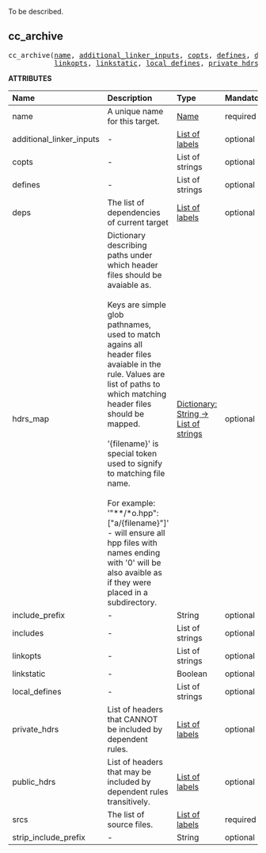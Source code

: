 <!-- Generated with Stardoc: http://skydoc.bazel.build -->

 To be described. 

<a id="cc_archive"></a>

## cc_archive

<pre>
cc_archive(<a href="#cc_archive-name">name</a>, <a href="#cc_archive-additional_linker_inputs">additional_linker_inputs</a>, <a href="#cc_archive-copts">copts</a>, <a href="#cc_archive-defines">defines</a>, <a href="#cc_archive-deps">deps</a>, <a href="#cc_archive-hdrs_map">hdrs_map</a>, <a href="#cc_archive-include_prefix">include_prefix</a>, <a href="#cc_archive-includes">includes</a>,
           <a href="#cc_archive-linkopts">linkopts</a>, <a href="#cc_archive-linkstatic">linkstatic</a>, <a href="#cc_archive-local_defines">local_defines</a>, <a href="#cc_archive-private_hdrs">private_hdrs</a>, <a href="#cc_archive-public_hdrs">public_hdrs</a>, <a href="#cc_archive-srcs">srcs</a>, <a href="#cc_archive-strip_include_prefix">strip_include_prefix</a>)
</pre>



**ATTRIBUTES**


| Name  | Description | Type | Mandatory | Default |
| :------------- | :------------- | :------------- | :------------- | :------------- |
| <a id="cc_archive-name"></a>name |  A unique name for this target.   | <a href="https://bazel.build/concepts/labels#target-names">Name</a> | required |  |
| <a id="cc_archive-additional_linker_inputs"></a>additional_linker_inputs |  -   | <a href="https://bazel.build/concepts/labels">List of labels</a> | optional | [] |
| <a id="cc_archive-copts"></a>copts |  -   | List of strings | optional | [] |
| <a id="cc_archive-defines"></a>defines |  -   | List of strings | optional | [] |
| <a id="cc_archive-deps"></a>deps |  The list of dependencies of current target   | <a href="https://bazel.build/concepts/labels">List of labels</a> | optional | [] |
| <a id="cc_archive-hdrs_map"></a>hdrs_map |  Dictionary describing paths under which header files should be avaiable as.<br><br>        Keys are simple glob pathnames, used to match agains all header files avaiable in the rule.         Values are list of paths to which matching header files should be mapped.<br><br>        '{filename}' is special token used to signify to matching file name.<br><br>        For example:         '"**/*o.hpp": ["a/{filename}"]' - will ensure all hpp files with names ending with '0'         will be also avaible as if they were placed in a subdirectory.   | <a href="https://bazel.build/rules/lib/dict">Dictionary: String -> List of strings</a> | optional | {} |
| <a id="cc_archive-include_prefix"></a>include_prefix |  -   | String | optional | "" |
| <a id="cc_archive-includes"></a>includes |  -   | List of strings | optional | [] |
| <a id="cc_archive-linkopts"></a>linkopts |  -   | List of strings | optional | [] |
| <a id="cc_archive-linkstatic"></a>linkstatic |  -   | Boolean | optional | True |
| <a id="cc_archive-local_defines"></a>local_defines |  -   | List of strings | optional | [] |
| <a id="cc_archive-private_hdrs"></a>private_hdrs |  List of headers that CANNOT be included by dependent rules.   | <a href="https://bazel.build/concepts/labels">List of labels</a> | optional | [] |
| <a id="cc_archive-public_hdrs"></a>public_hdrs |  List of headers that may be included by dependent rules transitively.   | <a href="https://bazel.build/concepts/labels">List of labels</a> | optional | [] |
| <a id="cc_archive-srcs"></a>srcs |  The list of source files.   | <a href="https://bazel.build/concepts/labels">List of labels</a> | required |  |
| <a id="cc_archive-strip_include_prefix"></a>strip_include_prefix |  -   | String | optional | "" |


